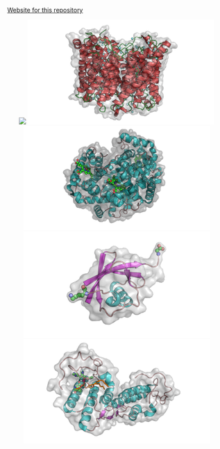[Website for this repository](https://jamelendezd.github.io/MolecularDynamicsPymol/ "Web Page")

<p align="center">
  <img width="800" src="media/mg_water.gif">
  <img width="430" src="media/aqua.png">
  <img width="430" src="media/hemoglobin.png">
  <img width="430" src="media/ubiquitin.png">
  <img width="430" src="media/lipase.png">
</p>
